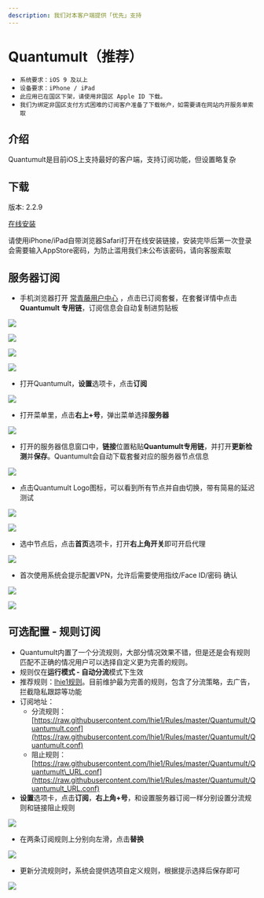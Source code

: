 ```yaml
---
description: 我们对本客户端提供「优先」支持
---
```


# Quantumult（推荐）

* `系统要求：iOS 9 及以上`
* `设备要求：iPhone / iPad`
* `此应用已在国区下架，请使用非国区 Apple ID 下载。`
* `我们为绑定非国区支付方式困难的订阅客户准备了下载帐户，如需要请在网站内开服务单索取`

## 介绍    <a id="jie-shao"></a>

Quantumult是目前iOS上支持最好的客户端，支持订阅功能，但设置略复杂

## 下载

版本:  2.2.9 

[在线安装](https://ivynet.fun/ios/quantumult/index.html)

请使用iPhone/iPad自带浏览器Safari打开在线安装链接，安装完毕后第一次登录会需要输入AppStore密码，为防止滥用我们未公布该密码，请向客服索取

## 服务器订阅

* 手机浏览器打开 [常青藤用户中心](https://ivynet.fun/clientarea.php) ，点击已订阅套餐，在套餐详情中点击**Quantumult 专用链**，订阅信息会自动复制进剪贴板

![](../../.gitbook/assets/image%20%2825%29.png)

![](../../.gitbook/assets/image%20%2810%29.png)

![](../../.gitbook/assets/image%20%2853%29.png)

![](../../.gitbook/assets/image%20%2848%29.png)

* 打开Quantumult，**设置**选项卡，点击**订阅**

![](../../.gitbook/assets/image-4.png)

* 打开菜单里，点击**右上+号**，弹出菜单选择**服务器**

![](../../.gitbook/assets/image-92.png)

* 打开的服务器信息窗口中，**链接**位置粘贴**Quantumult专用链**，并打开**更新检测**并**保存**。Quantumult会自动下载套餐对应的服务器节点信息

![](../../.gitbook/assets/image%20%2829%29.png)

* 点击Quantumult Logo图标，可以看到所有节点并自由切换，带有简易的延迟测试

![](../../.gitbook/assets/image%20%2844%29.png)

![](../../.gitbook/assets/image%20%2841%29.png)

* 选中节点后，点击**首页**选项卡，打开**右上角开关**即可开启代理

![](../../.gitbook/assets/image-7.png)

* 首次使用系统会提示配置VPN，允许后需要使用指纹/Face ID/密码 确认

![](../../.gitbook/assets/image-30.png)

![](../../.gitbook/assets/image-40.png)

## 可选配置 - 规则订阅

* Quantumult内置了一个分流规则，大部分情况效果不错，但是还是会有规则匹配不正确的情况用户可以选择自定义更为完善的规则。
* 规则仅在**运行模式 - 自动分流**模式下生效
* 推荐规则：[lhie1规则](https://github.com/lhie1/Rules)。目前维护最为完善的规则，包含了分流策略，去广告，拦截隐私跟踪等功能
* 订阅地址：
  * 分流规则：[https://raw.githubusercontent.com/lhie1/Rules/master/Quantumult/Quantumult.conf](https://raw.githubusercontent.com/lhie1/Rules/master/Quantumult/Quantumult.conf)
  * 阻止规则：[https://raw.githubusercontent.com/lhie1/Rules/master/Quantumult/Quantumult\_URL.conf](https://raw.githubusercontent.com/lhie1/Rules/master/Quantumult/Quantumult_URL.conf)
* **设置**选项卡，点击**订阅**，**右上角+号**，和设置服务器订阅一样分别设置分流规则和链接阻止规则

![](../../.gitbook/assets/image%20%2815%29.png)

* 在两条订阅规则上分别向左滑，点击**替换**

![](../../.gitbook/assets/image-39.png)

* 更新分流规则时，系统会提供选项自定义规则，根据提示选择后保存即可

![](../../.gitbook/assets/image-11.png)

